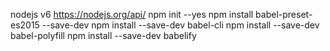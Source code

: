 nodejs v6
https://nodejs.org/api/
npm init --yes
npm install babel-preset-es2015 --save-dev
npm install --save-dev babel-cli
npm install --save-dev babel-polyfill
npm install --save-dev babelify
